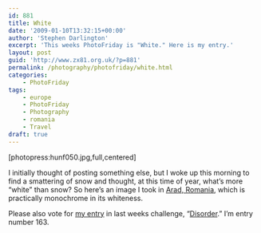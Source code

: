 ```yaml
---
id: 881
title: White
date: '2009-01-10T13:32:15+00:00'
author: 'Stephen Darlington'
excerpt: 'This weeks PhotoFriday is "White." Here is my entry.'
layout: post
guid: 'http://www.zx81.org.uk/?p=881'
permalink: /photography/photofriday/white.html
categories:
    - PhotoFriday
tags:
    - europe
    - PhotoFriday
    - Photography
    - romania
    - Travel
draft: true
---
```


\[photopress:hunf050.jpg,full,centered\]

I initially thought of posting something else, but I woke up this morning to find a smattering of snow and thought, at this time of year, what’s more “white” than snow? So here’s an image I took in [Arad, Romania](http://www.zx81.org.uk/travel/hungary.html), which is practically monochrome in its whiteness.

Please also vote for [my entry](http://www.zx81.org.uk/photography/photofriday/disorder.html) in last weeks challenge, “[Disorder](http://www.photofriday.com/linkviewer.php?id=838).” I’m entry number 163.
